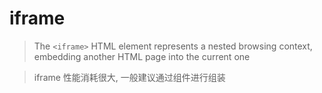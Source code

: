 # iframe

> The `<iframe>` HTML element represents a nested browsing context, embedding another HTML page into the current one

> iframe 性能消耗很大, 一般建议通过组件进行组装